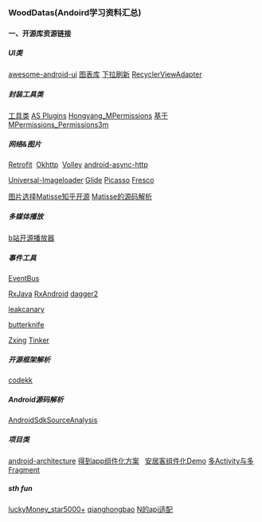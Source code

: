 ### WoodDatas(Andoird学习资料汇总)
#### 一、开源库资源链接
##### UI类
[awesome-android-ui](https://github.com/wasabeef/awesome-android-ui)
[图表库](https://github.com/PhilJay/MPAndroidChart) [下拉刷新](https://github.com/scwang90/SmartRefreshLayout)
[RecyclerViewAdapter](https://github.com/CymChad/BaseRecyclerViewAdapterHelper)
##### 封装工具类
[工具类](https://github.com/Blankj/AndroidUtilCode) [AS Plugins](https://github.com/balsikandar/Android-Studio-Plugins)
[Hongyang_MPermissions](https://github.com/hongyangAndroid/MPermissions) [基于MPermissions_Permissions3m](https://github.com/jokermonn/permissions4m) 
##### 网络&图片
[Retrofit](https://github.com/square/retrofit)  [Okhttp](https://github.com/square/okhttp)  [Volley](https://android.googlesource.com/platform/frameworks/volley) [android-async-http](https://github.com/loopj/android-async-http)

[Universal-Imageloader](https://github.com/nostra13/Android-Universal-Image-Loader) [Glide](https://github.com/bumptech/glide) [Picasso](https://github.com/square/picasso)  [Fresco](https://github.com/facebook/fresco)

[图片选择Matisse知乎开源](https://github.com/zhihu/Matisse) [Matisse的源码解析](https://mp.weixin.qq.com/s?__biz=MzA5MzI3NjE2MA==&mid=2650242263&idx=1&sn=1b563fbe7bf136c18c0897f70ee0f419&chksm=88638db8bf1404aeccb8854bc67375398ce39211a0139a4987d320a7dcb839ca8bef7c2305b8&mpshare=1&scene=1&srcid=0124m7swrZFlpoQ8aNKJVcK3&key=e69b003677a0a18af7681839532b4073b1ea9af0029af58eb01199be6eeba500afd9d59611ad37f7dbd6860be66dfa3753f43660a2fdbd5b44d4c92b44ddc8797da21fcfca47eee9e89c37781da28ecf&ascene=0&uin=MTc1MDA2MDUyMg%3D%3D&devicetype=iMac+MacBookPro12%2C1+OSX+OSX+10.12.5+build(16F73)&version=12020810&nettype=WIFI&lang=zh_CN&fontScale=100&pass_ticket=H6l12lMvC7xvTH0Uo4zVr7FsxIeMZIBoUCY%2BEE5xvlGF6d0oGTSaEoFOv6MfTcw8)
##### 多媒体播放
[b站开源播放器](https://github.com/Bilibili/ijkplayer)
##### 事件工具
[EventBus](https://github.com/greenrobot/EventBus)

[RxJava](https://github.com/ReactiveX/RxJava)
[RxAndroid](https://github.com/ReactiveX/RxAndroid)
[dagger2](https://github.com/google/dagger)

[leakcanary](https://github.com/square/leakcanary)

[butterknife](https://github.com/JakeWharton/butterknife)

[Zxing](https://github.com/zxing/zxing)
[Tinker](https://github.com/Tencent/tinker)
##### 开源框架解析
[codekk](https://github.com/android-cn/android-open-project-analysis)
##### Android源码解析
[AndroidSdkSourceAnalysis](https://github.com/LittleFriendsGroup/AndroidSdkSourceAnalysis)
##### 项目类
[android-architecture](https://github.com/googlesamples/android-architecture)
[得到app组件化方案](https://github.com/luojilab/DDComponentForAndroid)  
[安居客组件化Demo](https://github.com/BaronZ88/MinimalistWeather/blob/master/build.gradle)
[多Activity与多Fragment](https://github.com/YoKeyword/Fragmentation)
##### sth fun
[luckyMoney_star5000+](https://github.com/geeeeeeeeek/WeChatLuckyMoney) [qianghongbao](https://github.com/lendylongli/qianghongbao) [N的api适配](https://github.com/AnyMarvel/WeChatLuckyMoney)

